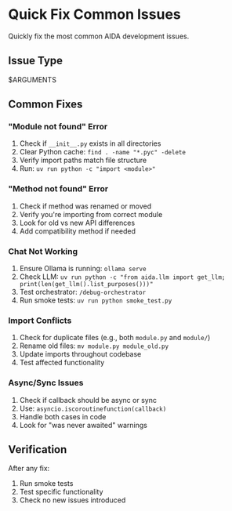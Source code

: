 # Quick Fix Common Issues

Quickly fix the most common AIDA development issues.

## Issue Type
$ARGUMENTS

## Common Fixes

### "Module not found" Error
1. Check if `__init__.py` exists in all directories
2. Clear Python cache: `find . -name "*.pyc" -delete`
3. Verify import paths match file structure
4. Run: `uv run python -c "import <module>"`

### "Method not found" Error
1. Check if method was renamed or moved
2. Verify you're importing from correct module
3. Look for old vs new API differences
4. Add compatibility method if needed

### Chat Not Working
1. Ensure Ollama is running: `ollama serve`
2. Check LLM: `uv run python -c "from aida.llm import get_llm; print(len(get_llm().list_purposes()))"`
3. Test orchestrator: `/debug-orchestrator`
4. Run smoke tests: `uv run python smoke_test.py`

### Import Conflicts
1. Check for duplicate files (e.g., both `module.py` and `module/`)
2. Rename old files: `mv module.py module_old.py`
3. Update imports throughout codebase
4. Test affected functionality

### Async/Sync Issues
1. Check if callback should be async or sync
2. Use: `asyncio.iscoroutinefunction(callback)`
3. Handle both cases in code
4. Look for "was never awaited" warnings

## Verification
After any fix:
1. Run smoke tests
2. Test specific functionality
3. Check no new issues introduced